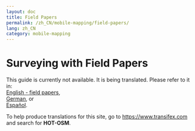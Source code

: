 ```yaml
---
layout: doc
title: Field Papers
permalink: /zh_CN/mobile-mapping/field-papers/
lang: zh_CN
category: mobile-mapping
---
```


Surveying with Field Papers
=============================

This guide is currently not available. It is being translated. Please refer to it in:  
[English - field papers](/en/mobile-mapping/field-papers/),  
[German](/de/mobile-mapping/field-papers/), or  
[Español](/es/mobile-mapping/field-papers/).  

To help produce translations for this site, go to <https://www.transifex.com> and search for **HOT-OSM**.  
